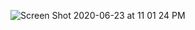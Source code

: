 ![Screen Shot 2020-06-23 at 11 01 24 PM](https://user-images.githubusercontent.com/34731628/85496337-1df6c200-b5aa-11ea-824d-e4b1ffde7898.png)
